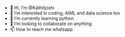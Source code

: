 - 👋 Hi, I’m @Kathitjoshi
- 👀 I’m interested in coding, AIML and data science too
- 🌱 I’m currently learning python
- 💞️ I’m looking to collaborate on anything 
- 📫 How to reach me whatsapp

<!---
Kathitjoshi/Kathitjoshi is a ✨ special ✨ repository because its `README.md` (this file) appears on your GitHub profile.
You can click the Preview link to take a look at your changes.
--->
